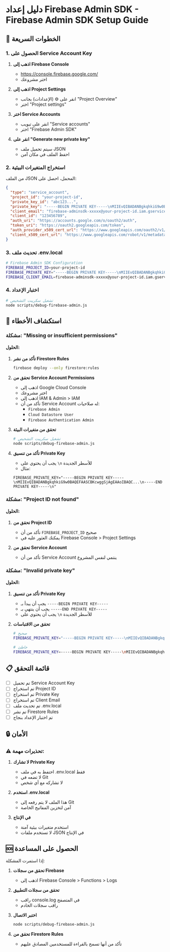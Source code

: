 # دليل إعداد Firebase Admin SDK - Firebase Admin SDK Setup Guide

## 🚀 الخطوات السريعة

### 1. الحصول على Service Account Key

1. **اذهب إلى Firebase Console**
   - https://console.firebase.google.com/
   - اختر مشروعك

2. **اذهب إلى Project Settings**
   - انقر على ⚙️ (الإعدادات) بجانب "Project Overview"
   - اختر "Project settings"

3. **اختر Service Accounts**
   - انقر على تبويب "Service accounts"
   - اختر "Firebase Admin SDK"

4. **انقر على "Generate new private key"**
   - سيتم تحميل ملف JSON
   - احفظ الملف في مكان آمن

### 2. استخراج المتغيرات البيئية

من الملف JSON المحمل، احصل على:

```json
{
  "type": "service_account",
  "project_id": "your-project-id",
  "private_key_id": "abc123...",
  "private_key": "-----BEGIN PRIVATE KEY-----\nMIIEvQIBADANBgkqhkiG9w0BAQEFAASCBKcwggSjAgEAAoIBAQC...\n-----END PRIVATE KEY-----\n",
  "client_email": "firebase-adminsdk-xxxxx@your-project-id.iam.gserviceaccount.com",
  "client_id": "123456789",
  "auth_uri": "https://accounts.google.com/o/oauth2/auth",
  "token_uri": "https://oauth2.googleapis.com/token",
  "auth_provider_x509_cert_url": "https://www.googleapis.com/oauth2/v1/certs",
  "client_x509_cert_url": "https://www.googleapis.com/robot/v1/metadata/x509/firebase-adminsdk-xxxxx%40your-project-id.iam.gserviceaccount.com"
}
```

### 3. تحديث ملف .env.local

```bash
# Firebase Admin SDK Configuration
FIREBASE_PROJECT_ID=your-project-id
FIREBASE_PRIVATE_KEY="-----BEGIN PRIVATE KEY-----\nMIIEvQIBADANBgkqhkiG9w0BAQEFAASCBKcwggSjAgEAAoIBAQC...\n-----END PRIVATE KEY-----\n"
FIREBASE_CLIENT_EMAIL=firebase-adminsdk-xxxxx@your-project-id.iam.gserviceaccount.com
```

### 4. اختبار الإعداد

```bash
# تشغيل سكريبت التشخيص
node scripts/debug-firebase-admin.js
```

## 🔧 استكشاف الأخطاء

### مشكلة: "Missing or insufficient permissions"

#### الحلول:

1. **تأكد من نشر Firestore Rules**
   ```bash
   firebase deploy --only firestore:rules
   ```

2. **تحقق من Service Account Permissions**
   - اذهب إلى Google Cloud Console
   - اختر مشروعك
   - اذهب إلى IAM & Admin > IAM
   - تأكد من أن Service Account له صلاحيات:
     - `Firebase Admin`
     - `Cloud Datastore User`
     - `Firebase Authentication Admin`

3. **تحقق من متغيرات البيئة**
   ```bash
   # تشغيل سكريبت التشخيص
   node scripts/debug-firebase-admin.js
   ```

4. **تأكد من تنسيق Private Key**
   - يجب أن يحتوي على `\n` للأسطر الجديدة
   - مثال:
   ```
   FIREBASE_PRIVATE_KEY="-----BEGIN PRIVATE KEY-----\nMIIEvQIBADANBgkqhkiG9w0BAQEFAASCBKcwggSjAgEAAoIBAQC...\n-----END PRIVATE KEY-----\n"
   ```

### مشكلة: "Project ID not found"

#### الحلول:

1. **تحقق من Project ID**
   - تأكد من أن `FIREBASE_PROJECT_ID` صحيح
   - يمكنك العثور عليه في Firebase Console > Project Settings

2. **تحقق من Service Account**
   - تأكد من أن Service Account ينتمي لنفس المشروع

### مشكلة: "Invalid private key"

#### الحلول:

1. **تأكد من تنسيق Private Key**
   - يجب أن يبدأ بـ `-----BEGIN PRIVATE KEY-----`
   - يجب أن ينتهي بـ `-----END PRIVATE KEY-----`
   - يجب أن يحتوي على `\n` للأسطر الجديدة

2. **تحقق من الاقتباسات**
   ```bash
   # صحيح
   FIREBASE_PRIVATE_KEY="-----BEGIN PRIVATE KEY-----\nMIIEvQIBADANBgkqhkiG9w0BAQEFAASCBKcwggSjAgEAAoIBAQC...\n-----END PRIVATE KEY-----\n"
   
   # خاطئ
   FIREBASE_PRIVATE_KEY=-----BEGIN PRIVATE KEY-----\nMIIEvQIBADANBgkqhkiG9w0BAQEFAASCBKcwggSjAgEAAoIBAQC...\n-----END PRIVATE KEY-----\n
   ```

## 📋 قائمة التحقق

- [ ] تم تحميل Service Account Key
- [ ] تم استخراج Project ID
- [ ] تم استخراج Private Key
- [ ] تم استخراج Client Email
- [ ] تم تحديث ملف .env.local
- [ ] تم نشر Firestore Rules
- [ ] تم اختبار الإعداد بنجاح

## 🔒 الأمان

### ⚠️ تحذيرات مهمة:

1. **لا تشارك Private Key**
   - احتفظ به في ملف .env.local فقط
   - لا تضعه في Git
   - لا تشاركه مع أي شخص

2. **استخدم .env.local**
   - هذا الملف لا يتم رفعه إلى Git
   - آمن لتخزين المفاتيح الخاصة

3. **في الإنتاج**
   - استخدم متغيرات بيئية آمنة
   - لا تستخدم ملفات JSON في الإنتاج

## 🆘 الحصول على المساعدة

إذا استمرت المشكلة:

1. **تحقق من سجلات Firebase**
   - اذهب إلى Firebase Console > Functions > Logs

2. **تحقق من سجلات التطبيق**
   - راقب console.log في المتصفح
   - راقب سجلات الخادم

3. **اختبر الاتصال**
   ```bash
   node scripts/debug-firebase-admin.js
   ```

4. **تحقق من Firestore Rules**
   - تأكد من أنها تسمح بالقراءة للمستخدمين المصادق عليهم 